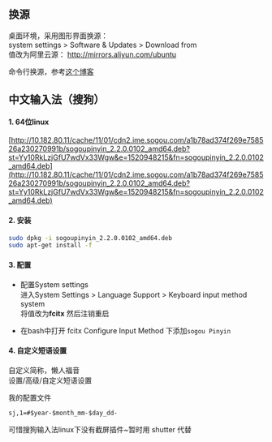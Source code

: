 
## 换源
桌面环境，采用图形界面换源：  
system settings > Software & Updates > Download from  
值改为阿里云源： http://mirrors.aliyun.com/ubuntu

命令行换源，参考[这个博客](http://blog.csdn.net/happywho250/article/details/52506321)



## 中文输入法（搜狗）
#### 1. 64位linux  
[http://10.182.80.11/cache/11/01/cdn2.ime.sogou.com/a1b78ad374f269e758526a230270991b/sogoupinyin_2.2.0.0102_amd64.deb?st=Yy10RkLzjGfU7wdVx33Wgw&e=1520948215&fn=sogoupinyin_2.2.0.0102_amd64.deb](http://10.182.80.11/cache/11/01/cdn2.ime.sogou.com/a1b78ad374f269e758526a230270991b/sogoupinyin_2.2.0.0102_amd64.deb?st=Yy10RkLzjGfU7wdVx33Wgw&e=1520948215&fn=sogoupinyin_2.2.0.0102_amd64.deb)  

#### 2. 安装
```bash
sudo dpkg -i sogoupinyin_2.2.0.0102_amd64.deb
sudo apt-get install -f
```

#### 3. 配置  
  - 配置System settings  
    进入System Settings > Language Support >  Keyboard input method system  
    将值改为**fcitx**  然后注销重启  

  - 在bash中打开 fcitx Configure
     Input Method 下添加`sogou Pinyin`


#### 4. 自定义短语设置
自定义简称，懒人福音  
设置/高级/自定义短语设置

我的配置文件
```markdown
sj,1=#$year-$month_mm-$day_dd-
```

可惜搜狗输入法linux下没有截屏插件~暂时用 shutter 代替
